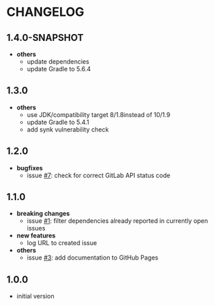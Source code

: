 # CHANGELOG

## 1.4.0-SNAPSHOT
- **others**
  - update dependencies
  - update Gradle to 5.6.4

## 1.3.0
- **others**
  - use JDK/compatibility target 8/1.8instead of 10/1.9
  - update Gradle to 5.4.1
  - add synk vulnerability check

## 1.2.0
- **bugfixes**
  - issue [#7](https://github.com/muhlba91/gradle-dependency-update-notifier/issues/7): check for correct GitLab API status code

## 1.1.0
- **breaking changes**
  - issue [#1](https://github.com/muhlba91/gradle-dependency-update-notifier/issues/1): filter dependencies already reported in currently open issues
- **new features**
  - log URL to created issue
- **others**
  - issue [#3](https://github.com/muhlba91/gradle-dependency-update-notifier/issues/3): add documentation to GitHub Pages

## 1.0.0
- initial version

